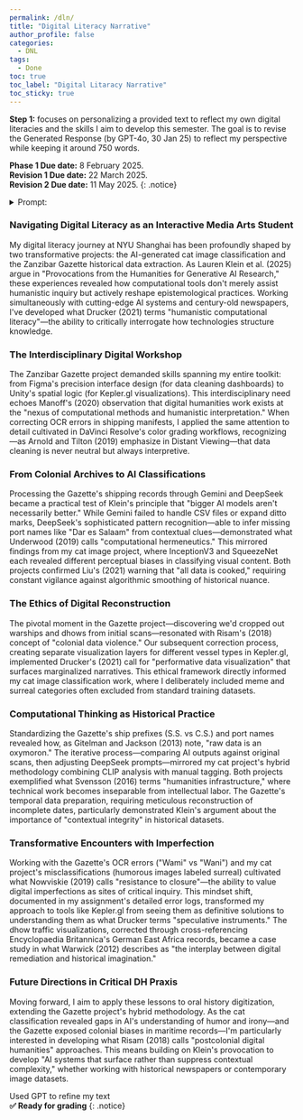 ```yaml
---
permalink: /dln/
title: "Digital Literacy Narrative"
author_profile: false
categories:
  - DNL
tags:
  - Done
toc: true
toc_label: "Digital Litaracy Narrative"
toc_sticky: true
---
```

**Step 1:** focuses on personalizing a provided text to reflect my own digital literacies and the skills I aim to develop this semester. The goal is to revise the Generated Response (by GPT-4o, 30 Jan 25) to reflect my perspective while keeping it around 750 words.

**Phase 1 Due date:** 8 February 2025.
<br/>
**Revision 1 Due date:** 22 March 2025.
<br/>
**Revision 2 Due date:** 11 May 2025.
{: .notice}

<!-- Collapsible -->
<details>
<summary> Prompt: </summary>
Write a 750 word reflection on digital literacy from the perspective of a 20 year old university student at a liberal arts university. Include strategies they might already know how to employ in their daily and academic lives for content creation, social interaction, as well as any platforms or software they use for research data management as well as data manipulation and analysis. Consider the different skill sets in the room given all the interdisciplinary majors ( in different fields such as Computer Science, Interactive Media, Film and New Media, Literature or Creative Writing, Art and Art History). Reflect on how digital humanities might offer new horizons on what they are studying, how collaboration might offer new avenues for developing their “computational thinking” that is in the sense of Berry and Fagerjord (A cognitive practice involving practical wisdom and reflection on computation) and how they can learn about new ways of approaching data and the world of AI. Offer critical reflection on your current abilities, what you are what you are discovering in the course as well as what kinds of new ways of thinking you would like to explore.*
</details>

### Navigating Digital Literacy as an Interactive Media Arts Student
My digital literacy journey at NYU Shanghai has been profoundly shaped by two transformative projects: the AI-generated cat image classification and the Zanzibar Gazette historical data extraction. As Lauren Klein et al. (2025) argue in "Provocations from the Humanities for Generative AI Research," these experiences revealed how computational tools don't merely assist humanistic inquiry but actively reshape epistemological practices. Working simultaneously with cutting-edge AI systems and century-old newspapers, I've developed what Drucker (2021) terms "humanistic computational literacy"—the ability to critically interrogate how technologies structure knowledge.

### The Interdisciplinary Digital Workshop
The Zanzibar Gazette project demanded skills spanning my entire toolkit: from Figma's precision interface design (for data cleaning dashboards) to Unity's spatial logic (for Kepler.gl visualizations). This interdisciplinary need echoes Manoff's (2020) observation that digital humanities work exists at the "nexus of computational methods and humanistic interpretation." When correcting OCR errors in shipping manifests, I applied the same attention to detail cultivated in DaVinci Resolve's color grading workflows, recognizing—as Arnold and Tilton (2019) emphasize in Distant Viewing—that data cleaning is never neutral but always interpretive.

### From Colonial Archives to AI Classifications
Processing the Gazette's shipping records through Gemini and DeepSeek became a practical test of Klein's principle that "bigger AI models aren't necessarily better." While Gemini failed to handle CSV files or expand ditto marks, DeepSeek's sophisticated pattern recognition—able to infer missing port names like "Dar es Salaam" from contextual clues—demonstrated what Underwood (2019) calls "computational hermeneutics." This mirrored findings from my cat image project, where InceptionV3 and SqueezeNet each revealed different perceptual biases in classifying visual content. Both projects confirmed Liu's (2021) warning that "all data is cooked," requiring constant vigilance against algorithmic smoothing of historical nuance.

### The Ethics of Digital Reconstruction
The pivotal moment in the Gazette project—discovering we'd cropped out warships and dhows from initial scans—resonated with Risam's (2018) concept of "colonial data violence." Our subsequent correction process, creating separate visualization layers for different vessel types in Kepler.gl, implemented Drucker's (2021) call for "performative data visualization" that surfaces marginalized narratives. This ethical framework directly informed my cat image classification work, where I deliberately included meme and surreal categories often excluded from standard training datasets.

### Computational Thinking as Historical Practice
Standardizing the Gazette's ship prefixes (S.S. vs C.S.) and port names revealed how, as Gitelman and Jackson (2013) note, "raw data is an oxymoron." The iterative process—comparing AI outputs against original scans, then adjusting DeepSeek prompts—mirrored my cat project's hybrid methodology combining CLIP analysis with manual tagging. Both projects exemplified what Svensson (2016) terms "humanities infrastructure," where technical work becomes inseparable from intellectual labor. The Gazette's temporal data preparation, requiring meticulous reconstruction of incomplete dates, particularly demonstrated Klein's argument about the importance of "contextual integrity" in historical datasets.

### Transformative Encounters with Imperfection
Working with the Gazette's OCR errors ("Wami" vs "Wani") and my cat project's misclassifications (humorous images labeled surreal) cultivated what Nowviskie (2019) calls "resistance to closure"—the ability to value digital imperfections as sites of critical inquiry. This mindset shift, documented in my assignment's detailed error logs, transformed my approach to tools like Kepler.gl from seeing them as definitive solutions to understanding them as what Drucker terms "speculative instruments." The dhow traffic visualizations, corrected through cross-referencing Encyclopaedia Britannica's German East Africa records, became a case study in what Warwick (2012) describes as "the interplay between digital remediation and historical imagination."

### Future Directions in Critical DH Praxis
Moving forward, I aim to apply these lessons to oral history digitization, extending the Gazette project's hybrid methodology. As the cat classification revealed gaps in AI's understanding of humor and irony—and the Gazette exposed colonial biases in maritime records—I'm particularly interested in developing what Risam (2018) calls "postcolonial digital humanities" approaches. This means building on Klein's provocation to develop "AI systems that surface rather than suppress contextual complexity," whether working with historical newspapers or contemporary image datasets.

Used GPT to refine my text
<br/>
**✅ Ready for grading**
{: .notice}